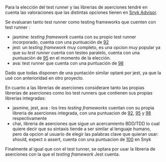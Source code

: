 Para la elección del test runner y las librerias de aserciones tendré en cuenta las valoraciones que las distintas opciones tienen en [Snyk Advisor](https://snyk.io/advisor/).

Se evaluaran tanto test runner como testing frameworks que cuenten con test runner :
- jasmine: _testing framework_ cuenta con su propio test runner incorporado, cuenta con una puntuación de [92](https://snyk.io/advisor/npm-package/jasmine) 
- jest: un _testing framework_ muy completo, es una opcion muy popular ya que su _test runner_ cuenta con testeo paralelo, cuenta con una puntuación de [95](https://snyk.io/advisor/npm-package/jest) en el momento de la elección.
- ava: test runner que cuenta con una puntuación de [98](https://snyk.io/advisor/npm-package/ava)

 Dado que todas disponen de una puntación similar optaré por jest, ya que la usé con anterioridad en otro proyecto.

 En cuanto a las librerias de aserciones considerare tanto las propias librerias de aserciones como los test runners que contienen sus propias librerias integradas:
 - jasmine, jest, ava : los tres _testing frameworks_ cuentan con su propia libreria de aserciones integrada, con una puntuacion de [92](https://snyk.io/advisor/npm-package/jasmine), [95](https://snyk.io/advisor/npm-package/jest) y [98](https://snyk.io/advisor/npm-package/ava) respectivamente
 - chai, libreria de aserciones que sigue un acercamiento BDD/TDD lo cual quiere decir que su sintaxis tiende a ser similar al lenguaje humano, pero da opcion al usuario de elegir las palabras clave que quieran usar: should, expect o assert, cuenta con una puntuacion de [100](https://snyk.io/advisor/npm-package/chai) en Snyk

 Finalmente al igual que con el test tunner, se optara por usar la libreria de aserciones con la que el _testing framework_ Jest cuenta.
